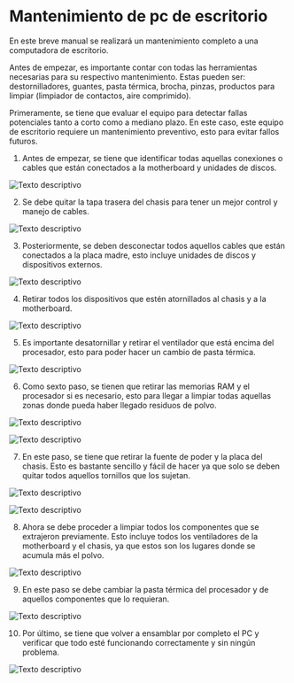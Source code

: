 # Mantenimiento de pc de escritorio

En este breve manual se realizará un mantenimiento completo a una computadora de escritorio.

Antes de empezar, es importante contar con todas las herramientas necesarias para su respectivo mantenimiento. Estas pueden ser: destornilladores, guantes, pasta térmica, brocha, pinzas, productos para limpiar (limpiador de contactos, aire comprimido).

Primeramente, se tiene que evaluar el equipo para detectar fallas potenciales tanto a corto como a mediano plazo. En este caso, este equipo de escritorio requiere un mantenimiento preventivo, esto para evitar fallos futuros.

1. Antes de empezar, se tiene que identificar todas aquellas conexiones o cables que están conectados a la motherboard y unidades de discos.

![Texto descriptivo](https://github.com/juanportillo1/mantenimiento-pc/blob/main/1.jpg)

2. Se debe quitar la tapa trasera del chasis para tener un mejor control y manejo de cables.

![Texto descriptivo](https://github.com/juanportillo1/mantenimiento-pc/blob/main/2.jpg)

3. Posteriormente, se deben desconectar todos aquellos cables que están conectados a la placa madre, esto incluye unidades de discos y dispositivos externos.

![Texto descriptivo](https://github.com/juanportillo1/mantenimiento-pc/blob/main/3.jpg)

4. Retirar todos los dispositivos que estén atornillados al chasis y a la motherboard.

![Texto descriptivo](https://github.com/juanportillo1/mantenimiento-pc/blob/main/4.png)

5. Es importante desatornillar y retirar el ventilador que está encima del procesador, esto para poder hacer un cambio de pasta térmica.

![Texto descriptivo](https://github.com/juanportillo1/mantenimiento-pc/blob/main/5.png)

6. Como sexto paso, se tienen que retirar las memorias RAM y el procesador si es necesario, esto para llegar a limpiar todas aquellas zonas donde pueda haber llegado residuos de polvo.

![Texto descriptivo](https://github.com/juanportillo1/mantenimiento-pc/blob/main/6.jpg)

![Texto descriptivo](https://github.com/juanportillo1/mantenimiento-pc/blob/main/7.png)

7. En este paso, se tiene que retirar la fuente de poder y la placa del chasis. Esto es bastante sencillo y fácil de hacer ya que solo se deben quitar todos aquellos tornillos que los sujetan.

![Texto descriptivo](https://github.com/juanportillo1/mantenimiento-pc/blob/main/8.png)

![Texto descriptivo](https://github.com/juanportillo1/mantenimiento-pc/blob/main/9.png)

8. Ahora se debe proceder a limpiar todos los componentes que se extrajeron previamente. Esto incluye todos los ventiladores de la motherboard y el chasis, ya que estos son los lugares donde se acumula más el polvo.

![Texto descriptivo](https://github.com/juanportillo1/mantenimiento-pc/blob/main/10.jpg)

9. En este paso se debe cambiar la pasta térmica del procesador y de aquellos componentes que lo requieran.

![Texto descriptivo](https://github.com/juanportillo1/mantenimiento-pc/blob/main/11.jpg)

10. Por último, se tiene que volver a ensamblar por completo el PC y verificar que todo esté funcionando correctamente y sin ningún problema.

![Texto descriptivo](https://github.com/juanportillo1/mantenimiento-pc/blob/main/13.jpg)
